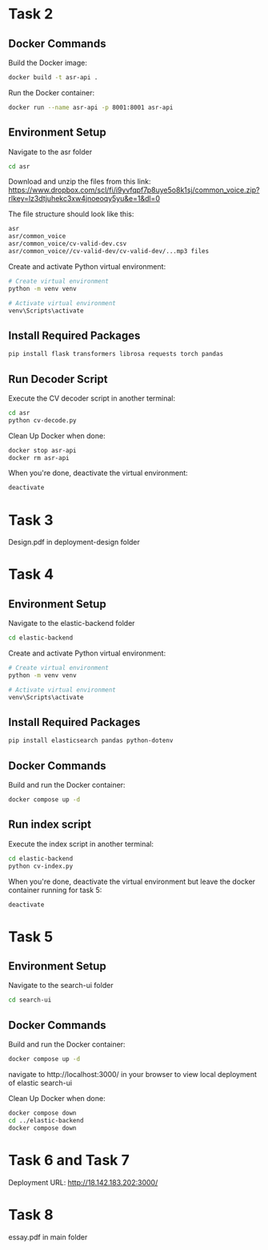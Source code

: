 # Task 2

## Docker Commands
Build the Docker image:
```bash
docker build -t asr-api .
```

Run the Docker container:
```bash
docker run --name asr-api -p 8001:8001 asr-api
```

## Environment Setup
Navigate to the asr folder
```bash
cd asr
```

Download and unzip the files from this link: https://www.dropbox.com/scl/fi/i9yvfqpf7p8uye5o8k1sj/common_voice.zip?rlkey=lz3dtjuhekc3xw4jnoeoqy5yu&e=1&dl=0

The file structure should look like this:
```bash
asr
asr/common_voice
asr/common_voice/cv-valid-dev.csv
asr/common_voice//cv-valid-dev/cv-valid-dev/...mp3 files
```

Create and activate Python virtual environment:
```bash
# Create virtual environment
python -m venv venv

# Activate virtual environment
venv\Scripts\activate
```

## Install Required Packages
```bash
pip install flask transformers librosa requests torch pandas
```

## Run Decoder Script
Execute the CV decoder script in another terminal:
```bash
cd asr
python cv-decode.py
```

Clean Up Docker when done:
```bash
docker stop asr-api
docker rm asr-api
```

When you're done, deactivate the virtual environment:
```bash
deactivate
```

# Task 3

Design.pdf in deployment-design folder

# Task 4

## Environment Setup
Navigate to the elastic-backend folder
```bash
cd elastic-backend
```

Create and activate Python virtual environment:
```bash
# Create virtual environment
python -m venv venv

# Activate virtual environment
venv\Scripts\activate
```

## Install Required Packages
```bash
pip install elasticsearch pandas python-dotenv
```

## Docker Commands
Build and run the Docker container:
```bash
docker compose up -d
```

## Run index script
Execute the index script in another terminal:
```bash
cd elastic-backend
python cv-index.py
```

When you're done, deactivate the virtual environment but leave the docker container running for task 5:
```bash
deactivate
```

# Task 5

## Environment Setup
Navigate to the search-ui folder
```bash
cd search-ui
```

## Docker Commands
Build and run the Docker container:
```bash
docker compose up -d
```
navigate to http://localhost:3000/ in your browser to view local deployment of elastic search-ui

Clean Up Docker when done:
```bash
docker compose down
cd ../elastic-backend
docker compose down
```

# Task 6 and Task 7

Deployment URL: http://18.142.183.202:3000/

# Task 8
essay.pdf in main folder
